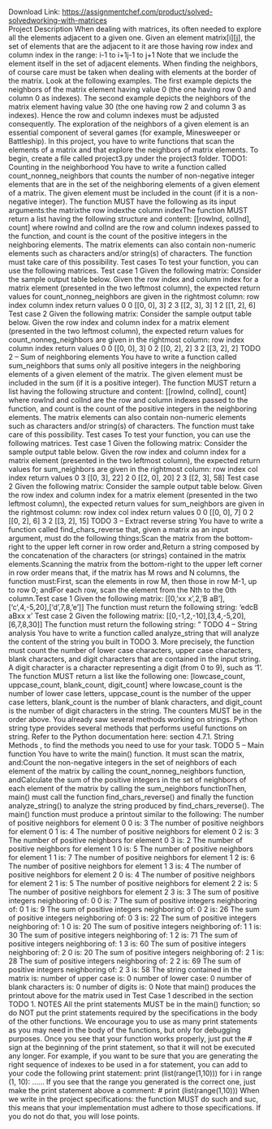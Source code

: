 Download Link: https://assignmentchef.com/product/solved-solvedworking-with-matrices
<br>
Project Description When dealing with matrices, its often needed to explore all the elements adjacent to a given one. Given an element matrix[i][j], the set of elements that are the adjacent to it are those having row index and column index in the range: i-1 to i+1j-1 to j+1 Note that we include the element itself in the set of adjacent elements. When finding the neighbors, of course care must be taken when dealing with elements at the border of the matrix. Look at the following examples. The first example depicts the neighbors of the matrix element having value 0 (the one having row 0 and column 0 as indexes). The second example depicts the neighbors of the matrix element having value 30 (the one having row 2 and column 3 as indexes). Hence the row and column indexes must be adjusted consequently. The exploration of the neighbors of a given element is an essential component of several games (for example, Minesweeper or Battleship). In this project, you have to write functions that scan the elements of a matrix and that explore the neighbors of matrix elements. To begin, create a file called project3.py under the project3 folder. TODO1: Counting in the neighborhood You have to write a function called count_nonneg_neighbors that counts the number of non-negative integer elements that are in the set of the neighboring elements of a given element of a matrix. The given element must be included in the count (if it is a non-negative integer). The function MUST have the following as its input arguments:the matrixthe row indexthe column indexThe function MUST return a list having the following structure and content: [[rowInd, colInd], count] where rowInd and colInd are the row and column indexes passed to the function, and count is the count of the positive integers in the neighboring elements. The matrix elements can also contain non-numeric elements such as characters and/or string(s) of characters. The function must take care of this possibility. Test cases To test your function, you can use the following matrices. Test case 1 Given the following matrix: Consider the sample output table below. Given the row index and column index for a matrix element (presented in the two leftmost column), the expected return values for count_nonneg_neighbors are given in the rightmost column: row index column index return values 0 0 [[0, 0], 3] 2 3 [[2, 3], 3] 1 2 [[1, 2], 6] Test case 2 Given the following matrix: Consider the sample output table below. Given the row index and column index for a matrix element (presented in the two leftmost column), the expected return values for count_nonneg_neighbors are given in the rightmost column: row index column index return values 0 0 [[0, 0], 3] 0 2 [[0, 2], 2] 3 2 [[3, 2], 2] TODO 2 – Sum of neighboring elements You have to write a function called sum_neighbors that sums only all positive integers in the neighboring elements of a given element of the matrix. The given element must be included in the sum (if it is a positive integer). The function MUST return a list having the following structure and content: [[rowInd, colInd], count] where rowInd and colInd are the row and column indexes passed to the function, and count is the count of the positive integers in the neighboring elements. The matrix elements can also contain non-numeric elements such as characters and/or string(s) of characters. The function must take care of this possibility. Test cases To test your function, you can use the following matrices. Test case 1 Given the following matrix: Consider the sample output table below. Given the row index and column index for a matrix element (presented in the two leftmost column), the expected return values for sum_neighbors are given in the rightmost column: row index col index return values 0 3 [[0, 3], 22] 2 0 [[2, 0], 20] 2 3 [[2, 3], 58] Test case 2 Given the following matrix: Consider the sample output table below. Given the row index and column index for a matrix element (presented in the two leftmost column), the expected return values for sum_neighbors are given in the rightmost column: row index col index return values 0 0 [[0, 0], 7] 0 2 [[0, 2], 6] 3 2 [[3, 2], 15] TODO 3 – Extract reverse string You have to write a function called find_chars_reverse that, given a matrix as an input argument, must do the following things:Scan the matrix from the bottom-right to the upper left corner in row order and,Return a string composed by the concatenation of the characters (or strings) contained in the matrix elements.Scanning the matrix from the bottom-right to the upper left corner in row order means that, if the matrix has M rows and N columns, the function must:First, scan the elements in row M, then those in row M-1, up to row 0; andFor each row, scan the element from the Nth to the 0th column.Test case 1 Given the following matrix: [[0,’xx x’,2,’B aB’],[‘c’,4,-5,20],[‘d’,7,8,’e’]] The function must return the following string: ‘edcB aBxx x’ Test case 2 Given the following matrix: [[0,-1,2,-10],[3,4,-5,20],[6,7,8,30]] The function must return the following string: ” TODO 4 – String analysis You have to write a function called analyze_string that will analyze the content of the string you built in TODO 3. More precisely, the function must count the number of lower case characters, upper case characters, blank characters, and digit characters that are contained in the input string. A digit character is a character representing a digit (from 0 to 9), such as ‘1’. The function MUST return a list like the following one: [lowcase_count, uppcase_count, blank_count, digit_count] where lowcase_count is the number of lower case letters, uppcase_count is the number of the upper case letters, blank_count is the number of blank characters, and digit_count is the number of digit characters in the string. The counters MUST be in the order above. You already saw several methods working on strings. Python string type provides several methods that performs useful functions on string. Refer to the Python documentation here: section 4.7.1. String Methods , to find the methods you need to use for your task. TODO 5 – Main function You have to write the main() function. It must scan the matrix, and:Count the non-negative integers in the set of neighbors of each element of the matrix by calling the count_nonneg_neighbors function, andCalculate the sum of the positive integers in the set of neighbors of each element of the matrix by calling the sum_neighbors functionThen, main() must call the function find_chars_reverse() and finally the function analyze_string() to analyze the string produced by find_chars_reverse(). The main() function must produce a printout similar to the following: The number of positive neighbors for element 0 0 is: 3 The number of positive neighbors for element 0 1 is: 4 The number of positive neighbors for element 0 2 is: 3 The number of positive neighbors for element 0 3 is: 2 The number of positive neighbors for element 1 0 is: 5 The number of positive neighbors for element 1 1 is: 7 The number of positive neighbors for element 1 2 is: 6 The number of positive neighbors for element 1 3 is: 4 The number of positive neighbors for element 2 0 is: 4 The number of positive neighbors for element 2 1 is: 5 The number of positive neighbors for element 2 2 is: 5 The number of positive neighbors for element 2 3 is: 3 The sum of positive integers neighboring of: 0 0 is: 7 The sum of positive integers neighboring of: 0 1 is: 9 The sum of positive integers neighboring of: 0 2 is: 26 The sum of positive integers neighboring of: 0 3 is: 22 The sum of positive integers neighboring of: 1 0 is: 20 The sum of positive integers neighboring of: 1 1 is: 30 The sum of positive integers neighboring of: 1 2 is: 71 The sum of positive integers neighboring of: 1 3 is: 60 The sum of positive integers neighboring of: 2 0 is: 20 The sum of positive integers neighboring of: 2 1 is: 28 The sum of positive integers neighboring of: 2 2 is: 69 The sum of positive integers neighboring of: 2 3 is: 58 The string contained in the matrix is: number of upper case is: 0 number of lower case: 0 number of blank characters is: 0 number of digits is: 0 Note that main() produces the printout above for the matrix used in Test Case 1 described in the section TODO 1. NOTES All the print statements MUST be in the main() function; so do NOT put the print statements required by the specifications in the body of the other functions. We encourage you to use as many print statements as you may need in the body of the functions, but only for debugging purposes. Once you see that your function works properly, just put the # sign at the beginning of the print statement, so that it will not be executed any longer. For example, if you want to be sure that you are generating the right sequence of indexes to be used in a for statement, you can add to your code the following print statement: print (list(range(1,10))) for i in range (1, 10): …… If you see that the range you generated is the correct one, just make the print statement above a comment: # print (list(range(1,10))) When we write in the project specifications: the function MUST do such and suc, this means that your implementation must adhere to those specifications. If you do not do that, you will lose points.